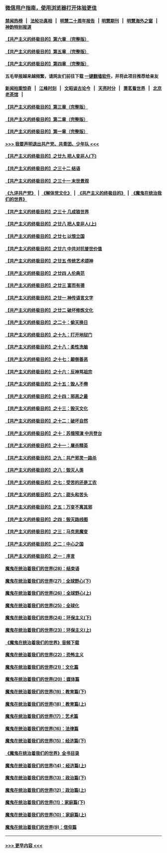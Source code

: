 ### [微信用户指南，使用浏览器打开体验更佳](https://github.com/gfw-breaker/banned-news1/blob/master/indexes/wechat-guide.md?t=0)
#### [禁闻热榜](热点新闻.md?t=0)  &nbsp;&nbsp;|&nbsp;&nbsp; [法轮功真相](https://github.com/gfw-breaker/truth/blob/master/README.md?t=0) &nbsp;&nbsp;|&nbsp;&nbsp; [明慧二十周年报告](https://github.com/gfw-breaker/mh-reports/blob/master/README.md?t=0) &nbsp;&nbsp;|&nbsp;&nbsp;[明慧期刊](https://github.com/gfw-breaker/mh-qikan) &nbsp;&nbsp;|&nbsp;&nbsp; [明慧海外之窗](https://github.com/gfw-breaker/mh-news/blob/master/README.md?t=0) &nbsp;&nbsp;|&nbsp;&nbsp; [神韵特别报道](https://github.com/gfw-breaker/mh-news/blob/master/shenyun.md?t=0)
#### [【共产主义的终极目的】第六章 （完整版）](../pages/nsc422/n11428913.md?t=02130922) 
#### [【共产主义的终极目的】第五章 （完整版）](../pages/nsc422/n11428912.md?t=02130922) 
#### [【共产主义的终极目的】第四章 （完整版）](../pages/nsc422/n11428907.md?t=02130922) 
#### 五毛举报越来越频繁，请网友们前往下载 [一键翻墙软件](https://github.com/gfw-breaker/ssr-accounts)，并将此项目推荐给亲友
#### [新闻拍案惊奇](https://github.com/gfw-breaker/banned-news1/blob/master/pages/link4.md) &nbsp;&nbsp;|&nbsp;&nbsp; [江峰时刻](https://github.com/gfw-breaker/banned-news1/blob/master/pages/link4.md) &nbsp;&nbsp;|&nbsp;&nbsp; [文昭谈古论今](https://github.com/gfw-breaker/banned-news1/blob/master/pages/link4.md) &nbsp;&nbsp;|&nbsp;&nbsp; [天亮时分](https://github.com/gfw-breaker/banned-news1/blob/master/pages/link4.md) &nbsp;&nbsp;|&nbsp;&nbsp; [萧茗看世界](https://github.com/gfw-breaker/banned-news1/blob/master/pages/link4.md) &nbsp;&nbsp;|&nbsp;&nbsp; [北京老茶馆](https://github.com/gfw-breaker/banned-news1/blob/master/pages/link4.md) &nbsp;&nbsp;|&nbsp;&nbsp; 
#### [【共产主义的终极目的】第三章（完整版）](../pages/nsc422/n11428848.md?t=02130922) 
#### [【共产主义的终极目的】第二章（完整版）](../pages/nsc422/n11428831.md?t=02130922) 
#### [【共产主义的终极目的】第一章（完整版）](../pages/nsc422/n11417651.md?t=02130922) 
#### [>>> 我要声明退出共产党、共青团、少年队 <<<](https://github.com/begood0513/goodnews/blob/master/quit/letter.md) 
#### [【共产主义的终极目的】之廿九 把人变非人(下)](../pages/nsc422/n11344140.md?t=02130922) 
#### [【共产主义的终极目的】之三十二 结语](../pages/nsc422/n11360535.md?t=02130922) 
#### [【共产主义的终极目的】之三十一 末世景观](../pages/nsc422/n11351129.md?t=02130922) 
#### [《九评共产党》](https://github.com/begood0513/9ping.md/blob/master/README.md) &nbsp;|&nbsp; [《解体党文化》](../../../../jtdwh.md/blob/master/README.md)  &nbsp;|&nbsp; [《共产主义的终极目的》](../../../../gczydzjmd.md/blob/master/README.md) &nbsp;|&nbsp; [《魔鬼在统治我们的世界》](../../../../mgztzwmdsj.md/blob/master/README.md) 
#### [【共产主义的终极目的】之三十 几成狼世界](../pages/nsc422/n11348280.md?t=02130922) 
#### [【共产主义的终极目的】之廿八 把人变非人(上)](../pages/nsc422/n11340492.md?t=02130922) 
#### [【共产主义的终极目的】之廿七 以恨立国](../pages/nsc422/n11336944.md?t=02130922) 
#### [【共产主义的终极目的】之廿六 中共对抗普世价值](../pages/nsc422/n11324785.md?t=02130922) 
#### [【共产主义的终极目的】之廿五 传统艺术颂神](../pages/nsc422/n11296396.md?t=02130922) 
#### [【共产主义的终极目的】之廿四 人伦典范](../pages/nsc422/n11296397.md?t=02130922) 
#### [【共产主义的终极目的】之廿三 富而有德](../pages/nsc422/n11283598.md?t=02130922) 
#### [【共产主义的终极目的】之廿一 神传语言文字](../pages/nsc422/n11263265.md?t=02130922) 
#### [【共产主义的终极目的】之廿二 破坏修炼文化](../pages/nsc422/n11245728.md?t=02130922) 
#### [【共产主义的终极目的】之二十：偷天换日](../pages/nsc422/n11238846.md?t=02130922) 
#### [【共产主义的终极目的】之十九：打开地狱门](../pages/nsc422/n11206376.md?t=02130922) 
#### [【共产主义的终极目的】之十八：柔性洗脑](../pages/nsc422/n11199994.md?t=02130922) 
#### [【共产主义的终极目的】之十七：颠倒善恶](../pages/nsc422/n11179782.md?t=02130922) 
#### [【共产主义的终极目的】之十六：反神骂祖宗](../pages/nsc422/n11166798.md?t=02130922) 
#### [【共产主义的终极目的】之十五：毁人不倦](../pages/nsc422/n11166792.md?t=02130922) 
#### [【共产主义的终极目的】之十四：邪恶之最](../pages/nsc422/n11150249.md?t=02130922) 
#### [【共产主义的终极目的】之十三：毁灭文化](../pages/nsc422/n11135227.md?t=02130922) 
#### [【共产主义的终极目的】之十二：破坏自然](../pages/nsc422/n11135214.md?t=02130922) 
#### [【共产主义的终极目的】之十：苏俄预演 中共登台](../pages/nsc422/n11118424.md?t=02130922) 
#### [【共产主义的终极目的】之十一：屠杀精英](../pages/nsc422/n11118442.md?t=02130922) 
#### [【共产主义的终极目的】之九：共产邪灵一路杀](../pages/nsc422/n11114139.md?t=02130922) 
#### [【共产主义的终极目的】之八：毁灭人类](../pages/nsc422/n11108503.md?t=02130922) 
#### [【共产主义的终极目的】之七：受苦的还是工农](../pages/nsc422/n11101809.md?t=02130922) 
#### [【共产主义的终极目的】之六：甜头和苦头](../pages/nsc422/n11096971.md?t=02130922) 
#### [【共产主义的终极目的】之五：万变不离其邪](../pages/nsc422/n11091285.md?t=02130922) 
#### [【共产主义的终极目的】之四：毁灭路线图](../pages/nsc422/n11086284.md?t=02130922) 
#### [【共产主义的终极目的】之三：马克思魔变](../pages/nsc422/n11061941.md?t=02130922) 
#### [【共产主义的终极目的】之二：中心之国](../pages/nsc422/n11047728.md?t=02130922) 
#### [【共产主义的终极目的】之一：序言](../pages/nsc422/n11086077.md?t=02130922) 
#### [魔鬼在统治着我们的世界(28)：结束语](../pages/nsc422/n10936246.md?t=02130922) 
#### [魔鬼在统治着我们的世界(27)：全球野心(下)](../pages/nsc422/n10928319.md?t=02130922) 
#### [魔鬼在统治着我们的世界(26)：全球野心(上)](../pages/nsc422/n10900318.md?t=02130922) 
#### [魔鬼在统治着我们的世界(25)：全球化](../pages/nsc422/n10788205.md?t=02130922) 
#### [魔鬼在统治着我们的世界(24)：环保主义(下)](../pages/nsc422/n10695307.md?t=02130922) 
#### [魔鬼在统治着我们的世界(23)：环保主义(上)](../pages/nsc422/n10688613.md?t=02130922) 
#### [《魔鬼在统治着我们的世界》音频下载](../pages/nsc422/n10635553.md?t=02130922) 
#### [魔鬼在统治着我们的世界(22)：恐怖主义](../pages/nsc422/n10614727.md?t=02130922) 
#### [魔鬼在统治着我们的世界(21)：文化篇](../pages/nsc422/n10597706.md?t=02130922) 
#### [魔鬼在统治着我们的世界(20)：媒体篇](../pages/nsc422/n10586579.md?t=02130922) 
#### [魔鬼在统治着我们的世界(19)：教育篇(下)](../pages/nsc422/n10564808.md?t=02130922) 
#### [魔鬼在统治着我们的世界(18)：教育篇(上)](../pages/nsc422/n10526970.md?t=02130922) 
#### [魔鬼在统治着我们的世界(17)：艺术篇](../pages/nsc422/n10499093.md?t=02130922) 
#### [魔鬼在统治着我们的世界(16)：法律篇](../pages/nsc422/n10485969.md?t=02130922) 
#### [魔鬼在统治着我们的世界(15)：经济篇(下)](../pages/nsc422/n10469975.md?t=02130922) 
#### [《魔鬼在统治着我们的世界》全书目录](../pages/nsc422/n10464261.md?t=02130922) 
#### [魔鬼在统治着我们的世界(14)：经济篇(上)](../pages/nsc422/n10457370.md?t=02130922) 
#### [魔鬼在统治着我们的世界(13)：政治篇(下)](../pages/nsc422/n10448270.md?t=02130922) 
#### [魔鬼在统治着我们的世界(12)：政治篇(上)](../pages/nsc422/n10444576.md?t=02130922) 
#### [魔鬼在统治着我们的世界(11)：家庭篇(下)](../pages/nsc422/n10440961.md?t=02130922) 
#### [魔鬼在统治着我们的世界(10)：家庭篇(上)](../pages/nsc422/n10435448.md?t=02130922) 
#### [魔鬼在统治着我们的世界(9)：信仰篇](../pages/nsc422/n10432159.md?t=02130922) 

----
#### [ >>> 更早内容 <<< ](../indexes/nsc422-earlier.md)
